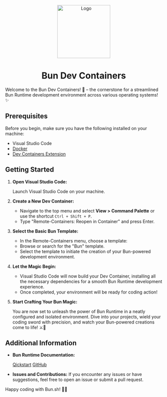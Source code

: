 <p align="center">
  <a href="https://bun.sh"><img src="https://user-images.githubusercontent.com/709451/182802334-d9c42afe-f35d-4a7b-86ea-9985f73f20c3.png" alt="Logo" height=170></a>
</p>
<h1 align="center">Bun Dev Containers</h1>

Welcome to the Bun Dev Containers! 🚀 – the cornerstone for a streamlined Bun Runtime development environment across various operating systems! ✨

## Prerequisites

Before you begin, make sure you have the following installed on your machine:

- Visual Studio Code
- [Docker](https://www.docker.com/)
- [Dev Containers Extension](https://marketplace.visualstudio.com/items?itemName=ms-vscode-remote.remote-containers)

## Getting Started

1. **Open Visual Studio Code:**
    
    Launch Visual Studio Code on your machine.
    
2. **Create a New Dev Container:**
    
    - Navigate to the top menu and select **View > Command Palette** or use the shortcut `Ctrl + Shift + P`.
    - Type "Remote-Containers: Reopen in Container" and press Enter.
3. **Select the Basic Bun Template:**
    
    - In the Remote-Containers menu, choose a template:
    - Browse or search for the "Bun" template.
    - Select the template to initiate the creation of your Bun-powered development environment.
4. **Let the Magic Begin:**
    
    - Visual Studio Code will now build your Dev Container, installing all the necessary dependencies for a smooth Bun Runtime development experience.
    - Once completed, your environment will be ready for coding action!
5. **Start Crafting Your Bun Magic:**
    
    You are now set to unleash the power of Bun Runtime in a neatly configured and isolated environment. Dive into your projects, wield your coding sword with precision, and watch your Bun-powered creations come to life! ⚔️🚀

## Additional Information

- **Bun Runtime Documentation:**

  [Qickstart](https://bun.sh/docs/quickstart)
  [GitHub](https://github.com/oven-sh/bun)

- **Issues and Contributions:**
  If you encounter any issues or have suggestions, feel free to open an issue or submit a pull request.

Happy coding with Bun.sh! 🍔✨
